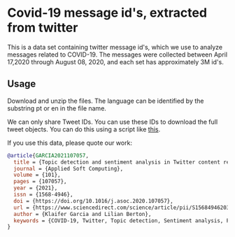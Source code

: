 # Covid-19 message id's, extracted from twitter

This is a data set containing twitter message id's, which we use to analyze messages related to COVID-19. The messages were collected between April 17,2020 through August 08, 2020, and each set has approximately 3M id's.

## Usage

Download and unzip the files. The language can be identified by the substring pt or en in the file name.

We can only share Tweet IDs. You can use these IDs to download the full tweet objects. You can do this using a script like [this](https://github.com/digitalepidemiologylab/crowdbreaks-paper/blob/master/download_tweets.py).


If you use this data, please quote our work:
```bibtex
@article{GARCIA2021107057,
  title = {Topic detection and sentiment analysis in Twitter content related to COVID-19 from Brazil and the USA},
  journal = {Applied Soft Computing},
  volume = {101},
  pages = {107057},
  year = {2021},
  issn = {1568-4946},
  doi = {https://doi.org/10.1016/j.asoc.2020.107057},
  url = {https://www.sciencedirect.com/science/article/pii/S1568494620309959},
  author = {Klaifer Garcia and Lilian Berton},
  keywords = {COVID-19, Twitter, Topic detection, Sentiment analysis, Portuguese language, English language},
}
```
